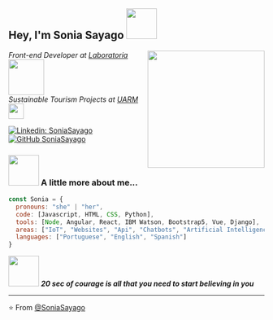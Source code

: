 <h2> Hey, I'm Sonia Sayago <img src="https://media.giphy.com/media/TAI7m9rn3J6eeUn9Q2/giphy.gif" width="60"></h2>
<img align='right' src="https://media.giphy.com/media/L2r8vaSp0tjduYTltZ/giphy.gif" width="230">

<p><em>Front-end Developer  at <a href="https://www.laboratoria.la/"> Laboratoria </a><img src="https://media.giphy.com/media/A8xNLuV3SsMPhrRCqR/giphy.gif" width="70"></br>Sustainable Tourism Projects at <a href="https://www.uarm.edu.pe/Facultades/turismo-sostenible"> UARM</a><img src="https://media.giphy.com/media/65Fpt8j3Bu0lnyRJ9v/giphy.gif" width="30"> 
</em></p>

[![Linkedin: SoniaSayago](https://img.shields.io/badge/-SoniaSayago-blue?style=flat-square&logo=Linkedin&logoColor=white&link=https://www.linkedin.com/in/sonia-sayago-salazar/)](https://www.linkedin.com/in/sonia-sayago-salazar/)
[![GitHub SoniaSayago](https://img.shields.io/github/followers/SoniaSayago?label=follow&style=social)](https://github.com/SoniaSayago)

### <img src="https://media.giphy.com/media/LMVWQpYvjmfEHWkIZt/giphy.gif" width="60"> A little more about me...  

```Javascript
const Sonia = {
  pronouns: "she" | "her",
  code: [Javascript, HTML, CSS, Python], 
  tools: [Node, Angular, React, IBM Watson, Bootstrap5, Vue, Django],
  areas: ["IoT", "Websites", "Api", "Chatbots", "Artificial Intelligence"],
  languages: ["Portuguese", "English", "Spanish"]
}
```

<img src="https://media.giphy.com/media/1k002liFyp3Kz1ogas/giphy.gif" width="60"> <em><b> 20 sec of courage is all that you need to start believing in you</b> </em>

---

⭐️ From [@SoniaSayago](https://github.com/SoniaSayago)
